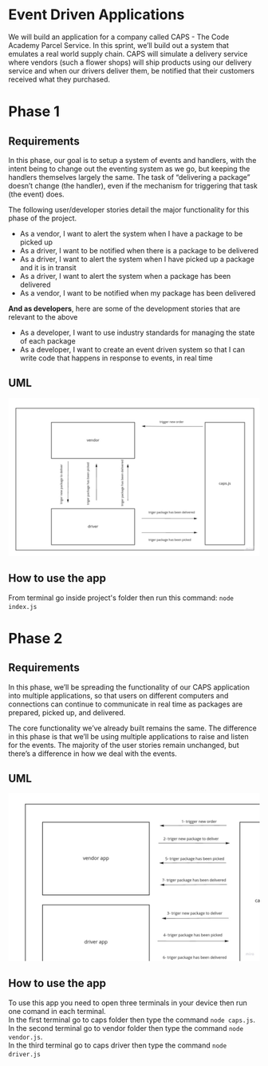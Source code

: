 # Event Driven Applications
We will build an application for a company called CAPS - The Code Academy Parcel Service. In this sprint, we’ll build out a system that emulates a real world supply chain. CAPS will simulate a delivery service where vendors (such a flower shops) will ship products using our delivery service and when our drivers deliver them, be notified that their customers received what they purchased.


# Phase 1
## Requirements
In this phase, our goal is to setup a system of events and handlers, with the intent being to change out the eventing system as we go, but keeping the handlers themselves largely the same. The task of “delivering a package” doesn’t change (the handler), even if the mechanism for triggering that task (the event) does.

The following user/developer stories detail the major functionality for this phase of the project.

- As a vendor, I want to alert the system when I have a package to be picked up
- As a driver, I want to be notified when there is a package to be delivered
- As a driver, I want to alert the system when I have picked up a package and it is in transit
- As a driver, I want to alert the system when a package has been delivered
- As a vendor, I want to be notified when my package has been delivered

**And as developers**, here are some of the development stories that are relevant to the above

- As a developer, I want to use industry standards for managing the state of each package
- As a developer, I want to create an event driven system so that I can write code that happens in response to events, in real time

## UML
![phase01 uml](assets/uml/phase01.jpg)

## How to use the app
From terminal go inside project's folder then run this command:
`node index.js`

# Phase 2
## Requirements
In this phase, we’ll be spreading the functionality of our CAPS application into multiple applications, so that users on different computers and connections can continue to communicate in real time as packages are prepared, picked up, and delivered.

The core functionality we’ve already built remains the same. The difference in this phase is that we’ll be using multiple applications to raise and listen for the events. The majority of the user stories remain unchanged, but there’s a difference in how we deal with the events.

## UML
![phase02 uml](assets/uml/phase02.jpg)

## How to use the app
To use this app you need to open three terminals in your device then run one comand in each terminal.  
In the first terminal go to caps folder then type the command `node caps.js`.  
In the second terminal go to vendor folder then type the command `node vendor.js`.  
In the third terminal go to caps driver then type the command `node driver.js`